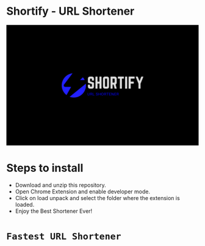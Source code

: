 # Shortify - URL Shortener

![UI](./1.png)

# Steps to install
- Download and unzip this repository.
- Open Chrome Extension and enable developer mode.
- Click on load unpack and select the folder where the extension is loaded.
- Enjoy the Best Shortener Ever!

# `Fastest URL Shortener`
